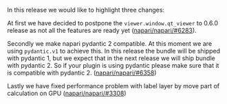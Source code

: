 In this release we would like to highlight three changes:

At first we have decided to postpone the `viewer.window.qt_viewer` to 0.6.0 release
as not all the features are ready yet ([napari/napari/#6283](https://github.com/napari/napari/pull/6283)).

Secondly we make napari pydantic 2 compatible.
At this moment we are using `pydantic.v1` to achieve this.
In this release the bundle will be shipped with pydantic 1, but
we expect that in the next release we will ship bundle with pydantic 2.
So if your plugin is using pydantic please make sure that it is compatible with pydantic 2.
([napari/napari/#6358](https://github.com/napari/napari/pull/6358))

Lastly we have fixed performance problem with label layer by move part of calculation on GPU
([napari/napari/#3308](https://github.com/napari/napari/pull/3308))
